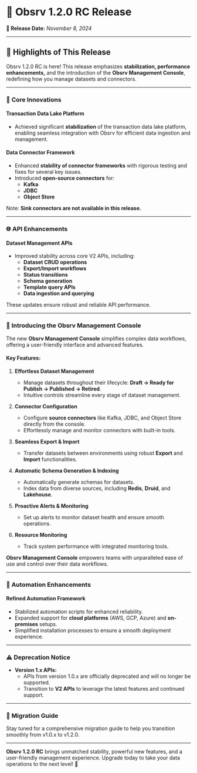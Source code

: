 # 🎉 **Obsrv 1.2.0 RC Release**  
**📅 Release Date:** *November 8, 2024*  

---

## 🌟 **Highlights of This Release**  

Obsrv 1.2.0 RC is here! This release emphasizes **stabilization, performance enhancements,** and the introduction of the **Obsrv Management Console**, redefining how you manage datasets and connectors.  

---

### 🚀 **Core Innovations**  

#### **Transaction Data Lake Platform**  
- Achieved significant **stabilization** of the transaction data lake platform, enabling seamless integration with Obsrv for efficient data ingestion and management.  

#### **Data Connector Framework**  
- Enhanced **stability of connector frameworks** with rigorous testing and fixes for several key issues.  
- Introduced **open-source connectors** for:  
  - **Kafka**  
  - **JDBC**  
  - **Object Store**  

Note: **Sink connectors are not available in this release.**  

---

### 🌐 **API Enhancements**  

#### **Dataset Management APIs**  
- Improved stability across core V2 APIs, including:  
  - **Dataset CRUD operations**  
  - **Export/Import workflows**  
  - **Status transitions**  
  - **Schema generation**  
  - **Template query APIs**  
  - **Data ingestion and querying**  

These updates ensure robust and reliable API performance.  

---

### 🔧 **Introducing the Obsrv Management Console**  

The new **Obsrv Management Console** simplifies complex data workflows, offering a user-friendly interface and advanced features.  

#### Key Features:  

1. **Effortless Dataset Management**  
   - Manage datasets throughout their lifecycle: **Draft → Ready for Publish → Published → Retired**.  
   - Intuitive controls streamline every stage of dataset management.  

2. **Connector Configuration**  
   - Configure **source connectors** like Kafka, JDBC, and Object Store directly from the console.  
   - Effortlessly manage and monitor connectors with built-in tools.  

3. **Seamless Export & Import**  
   - Transfer datasets between environments using robust **Export** and **Import** functionalities.  

4. **Automatic Schema Generation & Indexing**  
   - Automatically generate schemas for datasets.  
   - Index data from diverse sources, including **Redis**, **Druid**, and **Lakehouse**.  

5. **Proactive Alerts & Monitoring**  
   - Set up alerts to monitor dataset health and ensure smooth operations.  

6. **Resource Monitoring**  
   - Track system performance with integrated monitoring tools.  

**Obsrv Management Console** empowers teams with unparalleled ease of use and control over their data workflows.  

---

### 🔄 **Automation Enhancements**  

#### **Refined Automation Framework**  
- Stabilized automation scripts for enhanced reliability.  
- Expanded support for **cloud platforms** (AWS, GCP, Azure) and **on-premises** setups.  
- Simplified installation processes to ensure a smooth deployment experience.  

---

### ⚠️ **Deprecation Notice**  

- **Version 1.x APIs:**  
  - APIs from version 1.0.x are officially deprecated and will no longer be supported.  
  - Transition to **V2 APIs** to leverage the latest features and continued support.  

---

### 📖 **Migration Guide**  

Stay tuned for a comprehensive migration guide to help you transition smoothly from v1.0.x to v1.2.0.  

---

**Obsrv 1.2.0 RC** brings unmatched stability, powerful new features, and a user-friendly management experience. Upgrade today to take your data operations to the next level! 🌟  